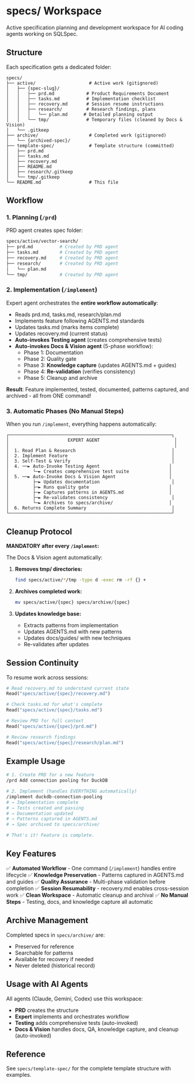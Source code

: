 # specs/ Workspace

Active specification planning and development workspace for AI coding agents working on SQLSpec.

## Structure

Each specification gets a dedicated folder:

```
specs/
├── active/                    # Active work (gitignored)
│   ├── {spec-slug}/
│   │   ├── prd.md            # Product Requirements Document
│   │   ├── tasks.md          # Implementation checklist
│   │   ├── recovery.md       # Session resume instructions
│   │   ├── research/         # Research findings, plans
│   │   │   └── plan.md      # Detailed planning output
│   │   └── tmp/              # Temporary files (cleaned by Docs & Vision)
│   └── .gitkeep
├── archive/                   # Completed work (gitignored)
│   └── {archived-spec}/
├── template-spec/             # Template structure (committed)
│   ├── prd.md
│   ├── tasks.md
│   ├── recovery.md
│   ├── README.md
│   ├── research/.gitkeep
│   └── tmp/.gitkeep
└── README.md                  # This file
```

## Workflow

### 1. Planning (`/prd`)

PRD agent creates spec folder:

```bash
specs/active/vector-search/
├── prd.md          # Created by PRD agent
├── tasks.md        # Created by PRD agent
├── recovery.md     # Created by PRD agent
├── research/       # Created by PRD agent
│   └── plan.md
└── tmp/            # Created by PRD agent
```

### 2. Implementation (`/implement`)

Expert agent orchestrates the **entire workflow automatically**:

- Reads prd.md, tasks.md, research/plan.md
- Implements feature following AGENTS.md standards
- Updates tasks.md (marks items complete)
- Updates recovery.md (current status)
- **Auto-invokes Testing agent** (creates comprehensive tests)
- **Auto-invokes Docs & Vision agent** (5-phase workflow):
  - Phase 1: Documentation
  - Phase 2: Quality gate
  - Phase 3: **Knowledge capture** (updates AGENTS.md + guides)
  - Phase 4: **Re-validation** (verifies consistency)
  - Phase 5: Cleanup and archive

**Result**: Feature implemented, tested, documented, patterns captured, and archived - all from ONE command!

### 3. Automatic Phases (No Manual Steps)

When you run `/implement`, everything happens automatically:

```
┌─────────────────────────────────────────────────────────────┐
│                      EXPERT AGENT                            │
│                                                              │
│  1. Read Plan & Research                                    │
│  2. Implement Feature                                       │
│  3. Self-Test & Verify                                      │
│  4. ──► Auto-Invoke Testing Agent                          │
│         └─► Creates comprehensive test suite               │
│  5. ──► Auto-Invoke Docs & Vision Agent                    │
│         ├─► Updates documentation                           │
│         ├─► Runs quality gate                              │
│         ├─► Captures patterns in AGENTS.md                 │
│         ├─► Re-validates consistency                        │
│         └─► Archives to specs/archive/                     │
│  6. Returns Complete Summary                                │
└─────────────────────────────────────────────────────────────┘
```

## Cleanup Protocol

**MANDATORY after every `/implement`:**

The Docs & Vision agent automatically:

1. **Removes tmp/ directories:**
   ```bash
   find specs/active/*/tmp -type d -exec rm -rf {} +
   ```

2. **Archives completed work:**
   ```bash
   mv specs/active/{spec} specs/archive/{spec}
   ```

3. **Updates knowledge base:**
   - Extracts patterns from implementation
   - Updates AGENTS.md with new patterns
   - Updates docs/guides/ with new techniques
   - Re-validates after updates

## Session Continuity

To resume work across sessions:

```python
# Read recovery.md to understand current state
Read("specs/active/{spec}/recovery.md")

# Check tasks.md for what's complete
Read("specs/active/{spec}/tasks.md")

# Review PRD for full context
Read("specs/active/{spec}/prd.md")

# Review research findings
Read("specs/active/{spec}/research/plan.md")
```

## Example Usage

```bash
# 1. Create PRD for a new feature
/prd Add connection pooling for DuckDB

# 2. Implement (handles EVERYTHING automatically)
/implement duckdb-connection-pooling
# → Implementation complete
# → Tests created and passing
# → Documentation updated
# → Patterns captured in AGENTS.md
# → Spec archived to specs/archive/

# That's it! Feature is complete.
```

## Key Features

✅ **Automated Workflow** - One command (`/implement`) handles entire lifecycle
✅ **Knowledge Preservation** - Patterns captured in AGENTS.md and guides
✅ **Quality Assurance** - Multi-phase validation before completion
✅ **Session Resumability** - recovery.md enables cross-session work
✅ **Clean Workspace** - Automatic cleanup and archival
✅ **No Manual Steps** - Testing, docs, and knowledge capture all automatic

## Archive Management

Completed specs in `specs/archive/` are:

- Preserved for reference
- Searchable for patterns
- Available for recovery if needed
- Never deleted (historical record)

## Usage with AI Agents

All agents (Claude, Gemini, Codex) use this workspace:

- **PRD** creates the structure
- **Expert** implements and orchestrates workflow
- **Testing** adds comprehensive tests (auto-invoked)
- **Docs & Vision** handles docs, QA, knowledge capture, and cleanup (auto-invoked)

## Reference

See `specs/template-spec/` for the complete template structure with examples.
